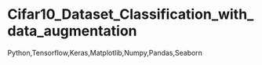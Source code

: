 # Cifar10_Dataset_Classification_with_data_augmentation
Python,Tensorflow,Keras,Matplotlib,Numpy,Pandas,Seaborn
